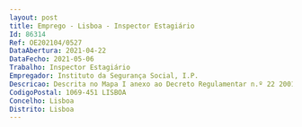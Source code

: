 ```yaml
--- 
layout: post
title: Emprego - Lisboa - Inspector Estagiário
Id: 86314
Ref: OE202104/0527
DataAbertura: 2021-04-22
DataFecho: 2021-05-06
Trabalho: Inspector Estagiário
Empregador: Instituto da Segurança Social, I.P.
Descricao: Descrita no Mapa I anexo ao Decreto Regulamentar n.º 22 2001, de 26 dedezembro
CodigoPostal: 1069-451 LISBOA
Concelho: Lisboa
Distrito: Lisboa
--- 
```

